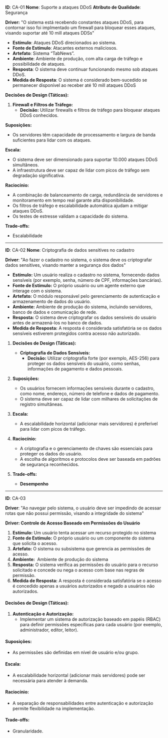 
**ID**: CA-01
**Nome**: Suporte a ataques DDoS
**Atributo de Qualidade**: Segurança

**Driver:** "O sistema está recebendo constantes ataques DDoS, para contornar isso foi implmentado um firewall para bloquear esses ataques, visando suportar até 10 mill ataques DDSs"

- **Estímulo**: Ataques DDoS direcionados ao sistema.
- **Fonte de Estímulo**: Atacantes externos maliciosos.
- **Artefato**: Sistema “TabNews”.
- **Ambiente**: Ambiente de produção, com alta carga de tráfego e possibilidade de ataques.
- **Resposta**: O sistema deve continuar funcionando mesmo sob ataques DDoS.
- **Medida de Resposta**: O sistema é considerado bem-sucedido se permanecer disponível ao receber até 10 mill ataques DDoS

**Decisões de Design (Táticas):**

1. **Firewall e Filtros de Tráfego:**
    - **Decisão:** Utilizar firewalls e filtros de tráfego para bloquear ataques DDoS conhecidos.

**Suposições:**
- Os servidores têm capacidade de processamento e largura de banda suficientes para lidar com os ataques.

**Escala:**
- O sistema deve ser dimensionado para suportar 10.000 ataques DDoS simultâneos.
- A infraestrutura deve ser capaz de lidar com picos de tráfego sem degradação significativa.

**Raciocínio:**
- A combinação de balanceamento de carga, redundância de servidores e monitoramento em tempo real garante alta disponibilidade.
- Os filtros de tráfego e escalabilidade automática ajudam a mitigar ataques DDoS.
- Os testes de estresse validam a capacidade do sistema.

**Trade-offs:**
* Escalabilidade

---
**ID**: CA-02
**Nome**: Criptografia de dados sensitives no cadastro

**Driver**: "Ao fazer o cadastro no sistema, o sistema deve os criptografar dados sensitives, visando manter a segurança dos dados"

- **Estímulo:** Um usuário realiza o cadastro no sistema, fornecendo dados sensíveis (por exemplo, senha, número de CPF, informações bancárias).
- **Fonte de Estímulo:** O próprio usuário ou um agente externo que interage com o sistema.
- **Artefato:** O módulo responsável pelo gerenciamento de autenticação e armazenamento de dados do usuário.
- **Ambiente:** Ambiente de produção do sistema, incluindo servidores, banco de dados e comunicação de rede.
- **Resposta:** O sistema deve criptografar os dados sensíveis do usuário antes de armazená-los no banco de dados.
- **Medida de Resposta:** A resposta é considerada satisfatória se os dados sensíveis estiverem protegidos contra acesso não autorizado.

1. **Decisões de Design (Táticas):**
    
    - **Criptografia de Dados Sensíveis:**
        - **Decisão:** Utilizar criptografia forte (por exemplo, AES-256) para proteger os dados sensíveis do usuário, como senhas, informações de pagamento e dados pessoais.
    
2. **Suposições:**
    - Os usuários fornecem informações sensíveis durante o cadastro, como nome, endereço, número de telefone e dados de pagamento.
    - O sistema deve ser capaz de lidar com milhares de solicitações de registro simultâneas.
    
1. **Escala:**
    - A escalabilidade horizontal (adicionar mais servidores) é preferível para lidar com picos de tráfego.
    
1. **Raciocínio:**
    - A criptografia e o gerenciamento de chaves são essenciais para proteger os dados do usuário.
    - A escolha de algoritmos e protocolos deve ser baseada em padrões de segurança reconhecidos.
    
1. **Trade-offs:**
    - **Desempenho** 

---

**ID**: CA-03

**Driver**: "Ao navegar pelo sistema, o usuário deve ser impedindo de acessar rotas que não possui permissão, visando a integridade do sistema"

**Driver: Controle de Acesso Baseado em Permissões do Usuário**
1. **Estímulo:** Um usuário tenta acessar um recurso protegido no sistema 
2. **Fonte de Estímulo:** O próprio usuário ou um componente do sistema que solicita o acesso.
3. **Artefato:** O sistema ou subsistema que gerencia as permissões de acesso.
4. **Ambiente:**  Ambiente de produção do sistema
5. **Resposta:** O sistema verifica as permissões do usuário para o recurso solicitado e concede ou nega o acesso com base nas regras de permissão.
6. **Medida de Resposta:** A resposta é considerada satisfatória se o acesso é concedido apenas a usuários autorizados e negado a usuários não autorizados.
#### Decisões de Design (Táticas):

1. **Autenticação e Autorização:**
    - Implementar um sistema de autorização baseado em papéis (RBAC) para definir permissões específicas para cada usuário (por exemplo, administrador, editor, leitor).
#### Suposições:
- As permissões são definidas em nível de usuário e/ou grupo.
#### Escala:
- A escalabilidade horizontal (adicionar mais servidores) pode ser necessária para atender à demanda.
#### Raciocínio:
- A separação de responsabilidades entre autenticação e autorização permite flexibilidade na implementação.
#### Trade-offs:
- Granularidade.


